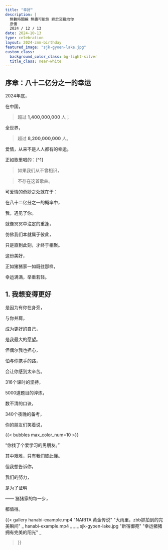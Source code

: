 ```yaml
---
title: "幸好"
description: |
  無數時間線 無盡可能性 終於交織向你
  彦儒
  2024 / 12 / 13
date: 2024-10-13
type: celebration
layout: 2024-zmm-birthday
featured_image: "sjk-gyoen-lake.jpg"
custom_class:
  background_color_class: bg-light-silver
  title_class: near-white
---
```




<section> 

# 序章：八十二亿分之一的幸运

2024年底，

在中国，

> 超过 **1,400,000,000** 人；

全世界，

> 超过 **8,200,000,000** 人。


爱情，从来不是人人都有的幸运。

正如歌里唱的：[^1]

> 如果我们从不曾相识，

> 不存在这首歌曲。

可爱情的奇妙之处就在于：

在八十二亿分之一的概率中，

我，遇见了你。

就像冥冥中注定的重逢，

仿佛我们本就属于彼此，

只是直到此刻，才终于相聚。

这份美好，

正如猪猪家一如既往那样，

幸运满满，举重若轻。

</section>

<section> 

# 1. 我想变得更好

是因为有你在身旁，

与你并肩，

成为更好的自己，

是我最大的愿望。

但偶尔我也担心，

怕与你携手的路，

会让你感到太辛苦。

316个课时的坚持，

5000道题目的淬炼，

数不清的口诀，

340个夜晚的备考，

你的朋友们笑着说，

{{< bubbles max_color_num=10 >}}

“你找了个爱学习的男朋友。”

其中艰难，只有我们彼此懂。

但我想告诉你，

我们的努力，

是为了证明

—— 猪猪家的每一步，

都值得。

</section>


{{< gallery
  hanabi-example.mp4 "NARITA 黄金传说" "大雨里，zbb抓拍到的完美瞬间" _
  hanabi-example.mp4 _ _ _
  sjk-gyoen-lake.jpg "新宿御苑" "幸运猪猪拥有完美的阳光" _
>}}

<!--
{{< scroll-img src=sjk-gyoen-lake.jpg class="full-width"
  grayout="true"
  parallax="true"
>}}


---

{{< scroll-img src=sjk-gyoen-lake.jpg class="full-width"
  parallax="true"
>}}

---

{{< scroll-img src=sjk-gyoen-lake.jpg class="full-width"
  grayout="true"
>}}

---

{{< scroll-img src=sjk-gyoen-lake.jpg class="full-width" >}}

  寫給你的情書
{{< figure src=sjk-gyoen-lake.jpg class="full-width" >}}
-->


<!--

---



---



---



---

[^1]: test
-->


